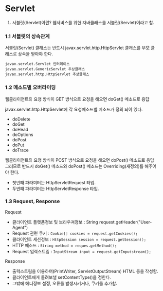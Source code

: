 # Servlet

1. 서블릿(Servlet)이란? 
웹서비스를 위한 자바클래스를  서블릿(Servlet)이라고 함.



### 1.1 서블릿의 상속관계
서블릿(Servlet) 클래스는 반드시  javax.servlet.http.HttpServlet 클래스를 부모 클래스로 상속을 받아야 한다.

    javax.servlet.Servlet 인터페이스
    javax.servlet.GenericServlet 추상클래스
    javax.servlet.http.HttpServlet 추상클래스



### 1.2 메소드별 오버라이딩

웹클라이언트의 요청 방식이 GET 방식으로 요청을 해오면 doGet() 메소드로 응답

javax.servlet.http.HttpServlet에 각 요청메소드별 메소드가 정의 되어 있다.
* doDelete
* doGet
* doHead
* doOptions
* doPost
* doPut
* doTrace

웹클라이언트의 요청 방식이 POST 방식으로 요청을 해오면 doPost() 메소드로 응답
그러므로 반드시 doGet() 메소드와 doPost() 메소드는 Overriding(재정의)를  해주어야 한다.

* 첫번째 파라미터는 HttpServletRequest 타입.
* 두번째 파라미터는 HttpServletResponse 타입.



### 1.3 Request, Response

Request
* 클라이언트 플랫폼정보 및 브라우져정보 : String request.getHeader("User-Agent")
* Request 관련 쿠키 : `Cookie[] cookies = request.getCookies();`
* 클라이언트 세션정보 : `HttpSession session = request.getSession();`
* HTTP 메소드  : `String method = reques.getMethod();`
* Request 입력스트림 : `InputStream input = request.getInputstream();`

Response
* 출력스트림을 이용하여(PrintWriter, ServletOutputStream) HTML 등을 작성함.
* 클라이언트에게 돌려보낼 setContentType()을 정한다.
* 그밖에 헤더정보 설정, 오류를 발생시키거나, 쿠키를 추가함.
